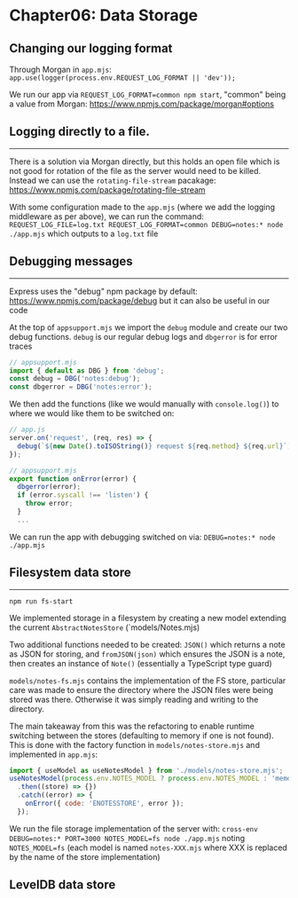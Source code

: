 # Chapter06: Data Storage

## Changing our logging format

Through Morgan in `app.mjs`: `app.use(logger(process.env.REQUEST_LOG_FORMAT || 'dev'));`

We run our app via `REQUEST_LOG_FORMAT=common npm start`, "common" being a value from Morgan: https://www.npmjs.com/package/morgan#options

## Logging directly to a file.

---

There is a solution via Morgan directly, but this holds an open file which is not good for rotation of the file as the server would need to be killed. Instead we can use the `rotating-file-stream` pacakage: https://www.npmjs.com/package/rotating-file-stream

With some configuration made to the `app.mjs` (where we add the logging middleware as per above), we can run the command: `REQUEST_LOG_FILE=log.txt REQUEST_LOG_FORMAT=common DEBUG=notes:* node ./app.mjs` which outputs to a `log.txt` file

## Debugging messages

---

Express uses the "debug" npm package by default: https://www.npmjs.com/package/debug but it can also be useful in our code

At the top of `appsupport.mjs` we import the `debug` module and create our two debug functions. `debug` is our regular debug logs and `dbgerror` is for error traces

```js
// appsupport.mjs
import { default as DBG } from 'debug';
const debug = DBG('notes:debug');
const dbgerror = DBG('notes:error');
```

We then add the functions (like we would manually with `console.log()`) to where we would like them to be switched on:

```js
// app.js
server.on('request', (req, res) => {
  debug(`${new Date().toISOString()} request ${req.method} ${req.url}`);
});
```

```js
// appsupport.mjs
export function onError(error) {
  dbgerror(error);
  if (error.syscall !== 'listen') {
    throw error;
  }
  ...
```

We can run the app with debugging switched on via: `DEBUG=notes:* node ./app.mjs`

## Filesystem data store

---

`npm run fs-start`

We implemented storage in a filesystem by creating a new model extending the current `AbstractNotesStore` (`models/Notes.mjs)

Two additional functions needed to be created: `JSON()` which returns a note as JSON for storing, and `fromJSON(json)` which ensures the JSON is a note, then creates an instance of `Note()` (essentially a TypeScript type guard)

`models/notes-fs.mjs` contains the implementation of the FS store, particular care was made to ensure the directory where the JSON files were being stored was there. Otherwise it was simply reading and writing to the directory.

The main takeaway from this was the refactoring to enable runtime switching between the stores (defaulting to memory if one is not found). This is done with the factory function in `models/notes-store.mjs` and implemented in `app.mjs`:

```js
import { useModel as useNotesModel } from './models/notes-store.mjs';
useNotesModel(process.env.NOTES_MODEL ? process.env.NOTES_MODEL : 'memory')
  .then((store) => {})
  .catch((error) => {
    onError({ code: 'ENOTESSTORE', error });
  });
```

We run the file storage implementation of the server with: `cross-env DEBUG=notes:* PORT=3000 NOTES_MODEL=fs node ./app.mjs` noting `NOTES_MODEL=fs` (each model is named `notes-XXX.mjs` where XXX is replaced by the name of the store implementation)

## LevelDB data store
